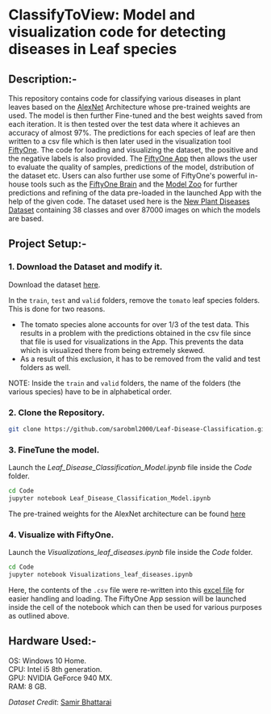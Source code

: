# ClassifyToView: Model and visualization code for detecting diseases in Leaf species

## Description:-
This repository contains code for classifying various diseases in plant leaves based on the [AlexNet](https://papers.nips.cc/paper/2012/file/c399862d3b9d6b76c8436e924a68c45b-Paper.pdf) Architecture whose pre-trained weights are used. The model is then further Fine-tuned and the best weights saved from each iteration. It is then tested over the test data where it achieves an accuracy of almost 97%. The predictions for each species of leaf are then written to a csv file which is then later used in the visualization tool [FiftyOne](https://voxel51.com/fiftyone/). The code for loading and visualizing the dataset, the positive and the negative labels is also provided. The [FiftyOne App](https://voxel51.com/docs/fiftyone/user_guide/app.html) then allows the user to evaluate the quality of samples, predictions of the model, dstribution of the dataset etc. Users can also further use some of FiftyOne's powerful in-house tools such as the [FiftyOne Brain](https://pypi.org/project/fiftyone-brain/) and the [Model Zoo](https://voxel51.com/docs/fiftyone/user_guide/model_zoo/models.html) for further predictions and refining of the data pre-loaded in the launched App with the help of the given code. The dataset used here is the [New Plant Diseases Dataset](https://www.kaggle.com/vipoooool/new-plant-diseases-dataset) containing 38 classes and over 87000 images on which the models are based.

## Project Setup:-
### 1. Download the Dataset and modify it.

Download the dataset [here](https://www.kaggle.com/vipoooool/new-plant-diseases-dataset).

In the ```train```, ```test``` and ```valid``` folders, remove the ```tomato``` leaf species folders. This is done for two reasons.

* The tomato species alone accounts for over 1/3 of the test data. This results in a problem with the predictions obtained in the csv file since that file is used for visualizations in the App. This prevents the data which is visualized there from being extremely skewed.
* As a result of this exclusion, it has to be removed from the valid and test folders as well.

NOTE: Inside the ```train``` and ```valid``` folders, the name of the folders (the various species) have to be in alphabetical order.

### 2. Clone the Repository.
```bash
git clone https://github.com/sarobml2000/Leaf-Disease-Classification.git
```
### 3. FineTune the model.

Launch the _Leaf_Disease_Classification_Model.ipynb_ file inside the _Code_ folder.
```bash
cd Code
jupyter notebook Leaf_Disease_Classification_Model.ipynb
```
The pre-trained weights for the AlexNet architecture can be found [here](https://drive.google.com/file/d/1iP2E2Didog_yPk-6s1Idlxz0Bz4Xkm3i/view?usp=sharing)

### 4. Visualize with FiftyOne.
Launch the _Visualizations_leaf_diseases.ipynb_ file inside the _Code_ folder.
```bash
cd Code
jupyter notebook Visualizations_leaf_diseases.ipynb
```
Here, the contents of the ```.csv``` file were re-written into this [excel file](https://github.com/sarobml2000/Leaf-Disease-Classification/blob/main/Pred_Classes.xlsx) for easier handling and loading. 
The FiftyOne App session will be launched inside the cell of the notebook which can then be used for various purposes as outlined above.

## Hardware Used:-
OS: Windows 10 Home.  
CPU: Intel i5 8th generation.  
GPU: NVIDIA GeForce 940 MX.  
RAM: 8 GB.

_Dataset Credit_: [Samir Bhattarai](https://www.kaggle.com/vipoooool)

